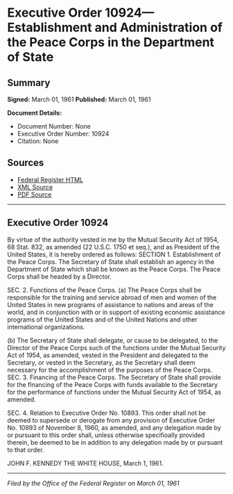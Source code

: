# Executive Order 10924—Establishment and Administration of the Peace Corps in the Department of State

## Summary

**Signed:** March 01, 1961
**Published:** March 01, 1961

**Document Details:**
- Document Number: None
- Executive Order Number: 10924
- Citation: None

## Sources
- [Federal Register HTML](https://www.presidency.ucsb.edu/documents/executive-order-10924-establishment-and-administration-the-peace-corps-the-department)
- [XML Source](None)
- [PDF Source](None)

---

## Executive Order 10924

By virtue of the authority vested in me by the Mutual Security Act of 1954, 68 Stat. 832, as amended (22 U.S.C. 1750 et seq.), and as President of the United States, it is hereby ordered as follows:
SECTION 1. Establishment of the Peace Corps. The Secretary of State shall establish an agency in the Department of State which shall be known as the Peace Corps. The Peace Corps shall be headed by a Director.

SEC. 2. Functions of the Peace Corps. (a) The Peace Corps shall be responsible for the training and service abroad of men and women of the United States in new programs of assistance to nations and areas of the world, and in conjunction with or in support of existing economic assistance programs of the United States and of the United Nations and other international organizations.

(b) The Secretary of State shall delegate, or cause to be delegated, to the Director of the Peace Corps such of the functions under the Mutual Security Act of 1954, as amended, vested in the President and delegated to the Secretary, or vested in the Secretary, as the Secretary shall deem necessary for the accomplishment of the purposes of the Peace Corps.
SEC. 3. Financing of the Peace Corps. The Secretary of State shall provide for the flnancing of the Peace Corps with funds available to the Secretary for the performance of functions under the Mutual Security Act of 1954, as amended.

SEC. 4. Relation to Executive Order No. 10893. This order shall not be deemed to supersede or derogate from any provision of Executive Order No. 10893 of November 8, 1960, as amended, and any delegation made by or pursuant to this order shall, unless otherwise specifioally provided therein, be deemed to be in addition to any delegation made by or pursuant to that order.

JOHN F. KENNEDY
THE WHITE HOUSE,
March 1, 1961.

---

*Filed by the Office of the Federal Register on March 01, 1961*
